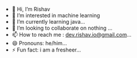 - 👋 Hi, I’m Rishav
- 👀 I’m interested in machine learning
- 🌱 I’m currently learning java...
- 💞️ I’m looking to collaborate on nothing ...
- 📫 How to reach me : dev.rishav.io@gmail.com...
- 😄 Pronouns: he/him...
- ⚡ Fun fact: i am a fresheer...

<!---
Dev-Rishav-io/Dev-Rishav-io is a ✨ special ✨ repository because its `README.md` (this file) appears on your GitHub profile.
You can click the Preview link to take a look at your changes.
--->
